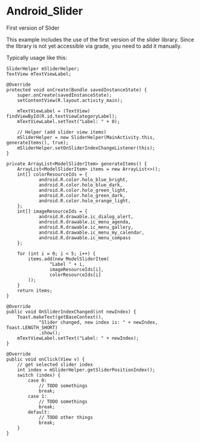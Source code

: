 # Android_Slider
First version of Slider



This example includes the use of the first version of the slider library. Since the library is not yet accessible via grade, you need to add it manually.


Typically usage like this:


  
    SliderHelper mSliderHelper;
    TextView mTextViewLabel;

    @Override
    protected void onCreate(Bundle savedInstanceState) {
        super.onCreate(savedInstanceState);
        setContentView(R.layout.activity_main);

        mTextViewLabel = (TextView) findViewById(R.id.textViewCategoryLabel);
        mTextViewLabel.setText("Label: " + 0);

        // Helper (add slider view items)
        mSliderHelper = new SliderHelper(MainActivity.this, generateItems(), true);
        mSliderHelper.setOnSliderIndexChangeListener(this);
    }

    private ArrayList<ModelSliderItem> generateItems() {
        ArrayList<ModelSliderItem> items = new ArrayList<>();
        int[] colorResourceIds = {
                android.R.color.holo_blue_bright,
                android.R.color.holo_blue_dark,
                android.R.color.holo_green_light,
                android.R.color.holo_green_dark,
                android.R.color.holo_orange_light,
        };
        int[] imageResourceIds = {
                android.R.drawable.ic_dialog_alert,
                android.R.drawable.ic_menu_agenda,
                android.R.drawable.ic_menu_gallery,
                android.R.drawable.ic_menu_my_calendar,
                android.R.drawable.ic_menu_compass
        };

        for (int i = 0; i < 5; i++) {
            items.add(new ModelSliderItem(
                    "Label " + i,
                    imageResourceIds[i],
                    colorResourceIds[i]
            ));
        }
        return items;
    }

    @Override
    public void OnSliderIndexChanged(int newIndex) {
        Toast.makeText(getBaseContext(),
                "Slider changed, new index is: " + newIndex, Toast.LENGTH_SHORT)
                .show();
        mTextViewLabel.setText("Label: " + newIndex);
    }

    @Override
    public void onClick(View v) {
        // get selected slider index
        int index = mSliderHelper.getSliderPositionIndex();
        switch (index) {
            case 0:
                // TODO somethings
                break;
            case 1:
                // TODO somethings
                break;
            default:
                // TODO other things
                break;
        }
    }
